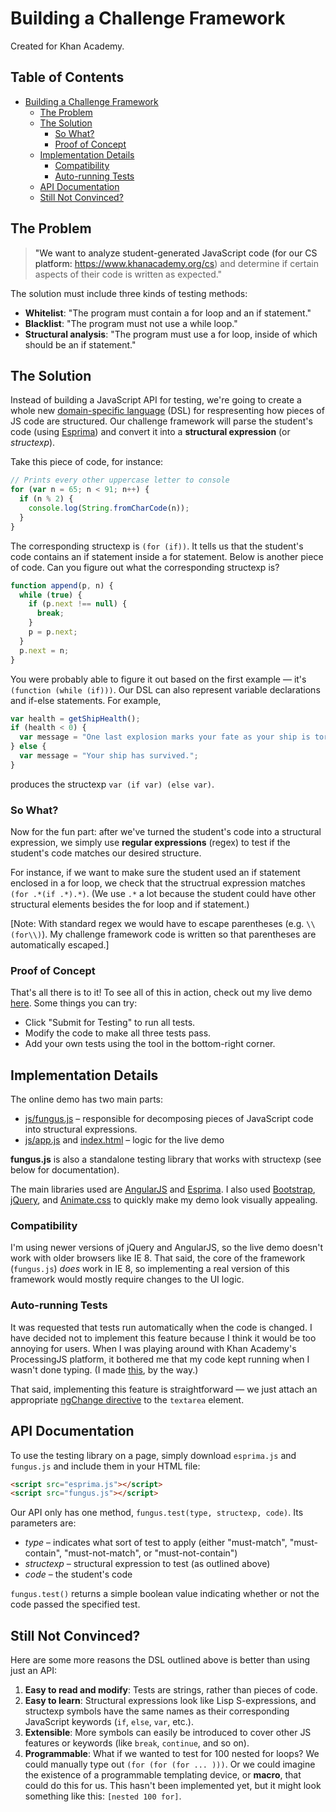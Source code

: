 # Building a Challenge Framework
Created for Khan Academy.

## Table of Contents

- [Building a Challenge Framework](#)
	- [The Problem](#prob)
	- [The Solution](#sol)
		- [So What?](#so)
		- [Proof of Concept](#proof)
	- [Implementation Details](#imple)
		- [Compatibility](#compat)
		- [Auto-running Tests](#auto)
	- [API Documentation](#docs)
	- [Still Not Convinced?](#still)

## The Problem
<a name="prob"/>

> "We want to analyze student-generated JavaScript code (for our CS platform: https://www.khanacademy.org/cs) and determine if certain aspects of their code is written as expected."

The solution must include three kinds of testing methods:
* **Whitelist**: "The program must contain a for loop and an if statement."
* **Blacklist**: "The program must not use a while loop."
* **Structural analysis**: "The program must use a for loop, inside of which should be an if statement."

## The Solution
<a name="sol"/>

Instead of building a JavaScript API for testing, we're going to create a whole new [domain-specific language](https://en.wikipedia.org/wiki/Domain-specific_language) (DSL) for respresenting how pieces of JS code are structured. Our challenge framework will parse the student's code (using [Esprima](http://esprima.org)) and convert it into a **structural expression** (or *structexp*).

Take this piece of code, for instance:
```JavaScript
// Prints every other uppercase letter to console
for (var n = 65; n < 91; n++) {
  if (n % 2) {
    console.log(String.fromCharCode(n));
  }
}
```

The corresponding structexp is `(for (if))`. It tells us that the student's code contains an if statement inside a for statement. Below is another piece of code. Can you figure out what the corresponding structexp is?
```JavaScript
function append(p, n) {
  while (true) {
    if (p.next !== null) {
      break;
    }
    p = p.next;
  }
  p.next = n;
}
```
You were probably able to figure it out based on the first example &mdash; it's `(function (while (if)))`. Our DSL can also represent variable declarations and if-else statements. For example,
```JavaScript
var health = getShipHealth();
if (health < 0) {
  var message = "One last explosion marks your fate as your ship is torn apart.";
} else {
  var message = "Your ship has survived.";
}
```
produces the structexp `var (if var) (else var)`.

### So What?
<a name="so"/>

Now for the fun part: after we've turned the student's code into a structural expression, we simply use **regular expressions** (regex) to test if the student's code matches our desired structure.

For instance, if we want to make sure the student used an if statement enclosed in a for loop, we check that the structrual expression matches `(for .*(if .*).*)`. (We use `.*` a lot because the student could have other structural elements besides the for loop and if statement.)

[Note: With standard regex we would have to escape parentheses (e.g. `\\(for\\)`). My challenge framework code is written so that parentheses are automatically escaped.]

### Proof of Concept
<a name="proof"/>

That's all there is to it! To see all of this in action, check out my live demo [here](https://guoguo12.github.io/challenge-framework/). Some things you can try:
* Click "Submit for Testing" to run all tests.
* Modify the code to make all three tests pass.
* Add your own tests using the tool in the bottom-right corner.

## Implementation Details
<a name="imple"/>

The online demo has two main parts:
* [js/fungus.js](https://github.com/guoguo12/challenge-framework/blob/master/js/fungus.js) &ndash; responsible for decomposing pieces of JavaScript code into structural expressions.
* [js/app.js](https://github.com/guoguo12/challenge-framework/blob/master/js/app.js) and [index.html](https://github.com/guoguo12/challenge-framework/blob/master/index.html) &ndash; logic for the live demo

**fungus.js** is also a standalone testing library that works with structexp (see below for documentation).

The main libraries used are [AngularJS](http://angularjs.org) and [Esprima](http://esprima.org). I also used [Bootstrap](http://getbootstrap.com/), [jQuery](https://jquery.com/), and [Animate.css](https://daneden.github.io/animate.css/) to quickly make my demo look visually appealing.

### Compatibility
<a name="compat"/>

I'm using newer versions of jQuery and AngularJS, so the live demo doesn't work with older browsers like IE 8. That said, the core of the framework (`fungus.js`) *does* work in IE 8, so implementing a real version of this framework would mostly require changes to the UI logic.

### Auto-running Tests
<a name="auto"/>

It was requested that tests run automatically when the code is changed. I have decided not to implement this feature because I think it would be too annoying for users. When I was playing around with Khan Academy's ProcessingJS platform, it bothered me that my code kept running when I wasn't done typing. (I made [this](https://www.khanacademy.org/computer-programming/new-program/5450142823219200), by the way.)

That said, implementing this feature is straightforward &mdash; we just attach an appropriate [ngChange directive](https://docs.angularjs.org/api/ng/directive/ngChange) to the `textarea` element.

## API Documentation
<a name="docs"/>

To use the testing library on a page, simply download `esprima.js` and `fungus.js` and include them in your HTML file:
```HTML
<script src="esprima.js"></script>
<script src="fungus.js"></script>
```
Our API only has one method, `fungus.test(type, structexp, code)`. Its parameters are:

* *type* &ndash; indicates what sort of test to apply (either "must-match", "must-contain", "must-not-match", or "must-not-contain")
* *structexp* &ndash; structural expression to test (as outlined above)
* *code* &ndash; the student's code

`fungus.test()` returns a simple boolean value indicating whether or not the code passed the specified test.

## Still Not Convinced?
<a name="still"/>

Here are some more reasons the DSL outlined above is better than using just an API:

1. **Easy to read and modify**: Tests are strings, rather than pieces of code.
2. **Easy to learn**: Structural expressions look like Lisp S-expressions, and structexp symbols have the same names as their corresponding JavaScript keywords (`if`, `else`, `var`, etc.).
3. **Extensible**: More symbols can easily be introduced to cover other JS features or keywords (like `break`, `continue`, and so on).
4. **Programmable**: What if we wanted to test for 100 nested for loops? We could manually type out `(for (for (for ... )))`. Or we could imagine the existence of a programmable templating device, or **macro**, that could do this for us. This hasn't been implemented yet, but it might look something like this: `[nested 100 for]`.
